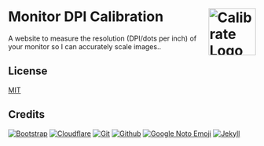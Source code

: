 # Monitor DPI Calibration [<img alt="Calibrate Logo" src="https://calibrate.fileformat.info/favicon.svg" height="96" align="right"/>](https://calibrate.fileformat.info/)

A website to measure the resolution (DPI/dots per inch) of your monitor so I can accurately scale images..

## License

[MIT](LICENSE.txt)

## Credits

[![Bootstrap](https://www.vectorlogo.zone/logos/getbootstrap/getbootstrap-ar21.svg)](https://getbootstrap.com/ "HTML/CSS Framework")
[![Cloudflare](https://www.vectorlogo.zone/logos/cloudflare/cloudflare-ar21.svg)](https://www.cloudflare.com/ "CDN and DNS")
[![Git](https://www.vectorlogo.zone/logos/git-scm/git-scm-ar21.svg)](https://git-scm.com/ "Version control")
[![Github](https://www.vectorlogo.zone/logos/github/github-ar21.svg)](https://github.com/ "Code hosting")
[![Google Noto Emoji](https://www.vectorlogo.zone/logos/google/google-ar21.svg)](https://github.com/googlei18n/noto-emoji "Favicon")
[![Jekyll](https://www.vectorlogo.zone/logos/jekyllrb/jekyllrb-ar21.svg)](https://www.jekyllrb.com/ "Static website builder")